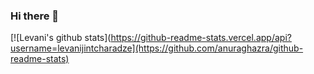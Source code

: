 ### Hi there 👋

[![Levani's github stats](https://github-readme-stats.vercel.app/api?username=levanijintcharadze](https://github.com/anuraghazra/github-readme-stats)
